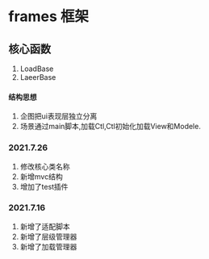 # frames 框架

## 核心函数 
1. LoadBase
2. LaeerBase

#### 结构思想
1. 企图把ui表现层独立分离
2. 场景通过main脚本,加载Ctl,Ctl初始化加载View和Modele.

### 2021.7.26
1. 修改核心类名称
2. 新增mvc结构
3. 增加了test插件

### 2021.7.16

1. 新增了适配脚本
2. 新增了层级管理器
3. 新增了加载管理器
